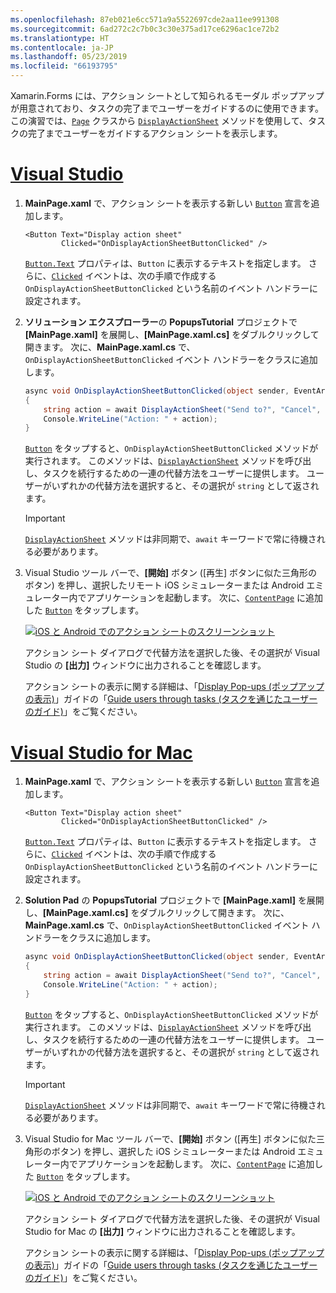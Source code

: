 ```yaml
---
ms.openlocfilehash: 87eb021e6cc571a9a5522697cde2aa11ee991308
ms.sourcegitcommit: 6ad272c2c7b0c3c30e375ad17ce6296ac1ce72b2
ms.translationtype: HT
ms.contentlocale: ja-JP
ms.lasthandoff: 05/23/2019
ms.locfileid: "66193795"
---
```


Xamarin.Forms には、アクション シートとして知られるモーダル ポップアップが用意されており、タスクの完了までユーザーをガイドするのに使用できます。 この演習では、[`Page`](xref:Xamarin.Forms.Page) クラスから [`DisplayActionSheet`](xref:Xamarin.Forms.Page.DisplayActionSheet*) メソッドを使用して、タスクの完了までユーザーをガイドするアクション シートを表示します。

# <a name="visual-studiotabvswin"></a>[Visual Studio](#tab/vswin)

1. **MainPage.xaml** で、アクション シートを表示する新しい [`Button`](xref:Xamarin.Forms.Button) 宣言を追加します。

    ```xaml
    <Button Text="Display action sheet"
            Clicked="OnDisplayActionSheetButtonClicked" />
    ```

     [`Button.Text`](xref:Xamarin.Forms.Button.Text) プロパティは、`Button` に表示するテキストを指定します。 さらに、[`Clicked`](xref:Xamarin.Forms.Button.Clicked) イベントは、次の手順で作成する `OnDisplayActionSheetButtonClicked` という名前のイベント ハンドラーに設定されます。

1. **ソリューション エクスプローラー**の **PopupsTutorial** プロジェクトで **[MainPage.xaml]** を展開し、**[MainPage.xaml.cs]** をダブルクリックして開きます。 次に、**MainPage.xaml.cs** で、`OnDisplayActionSheetButtonClicked` イベント ハンドラーをクラスに追加します。

    ```csharp
    async void OnDisplayActionSheetButtonClicked(object sender, EventArgs e)
    {
        string action = await DisplayActionSheet("Send to?", "Cancel", null, "Email", "Twitter", "Facebook");
        Console.WriteLine("Action: " + action);
    }
    ```

    [`Button`](xref:Xamarin.Forms.Button) をタップすると、`OnDisplayActionSheetButtonClicked` メソッドが実行されます。 このメソッドは、[`DisplayActionSheet`](xref:Xamarin.Forms.Page.DisplayActionSheet*) メソッドを呼び出し、タスクを続行するための一連の代替方法をユーザーに提供します。 ユーザーがいずれかの代替方法を選択すると、その選択が `string` として返されます。

    > [!IMPORTANT]
    > [`DisplayActionSheet`](xref:Xamarin.Forms.Page.DisplayActionSheet*) メソッドは非同期で、`await` キーワードで常に待機される必要があります。

1. Visual Studio ツール バーで、**[開始]** ボタン ([再生] ボタンに似た三角形のボタン) を押し、選択したリモート iOS シミュレーターまたは Android エミュレーター内でアプリケーションを起動します。 次に、[`ContentPage`](xref:Xamarin.Forms.ContentPage) に追加した [`Button`](xref:Xamarin.Forms.Button) をタップします。

    [![iOS と Android でのアクション シートのスクリーンショット](../images/actionsheet.png "タスの完了までユーザーをガイドするアクション シート")](../images/actionsheet-large.png#lightbox "タスクの完了までユーザーをガイドするアクション シート")

    アクション シート ダイアログで代替方法を選択した後、その選択が Visual Studio の **[出力]** ウィンドウに出力されることを確認します。

    アクション シートの表示に関する詳細は、「[Display Pop-ups (ポップアップの表示)](~/xamarin-forms/user-interface/pop-ups.md)」ガイドの「[Guide users through tasks (タスクを通じたユーザーのガイド)](~/xamarin-forms/user-interface/pop-ups.md#guide-users-through-tasks)」をご覧ください。

# <a name="visual-studio-for-mactabvsmac"></a>[Visual Studio for Mac](#tab/vsmac)

1. **MainPage.xaml** で、アクション シートを表示する新しい [`Button`](xref:Xamarin.Forms.Button) 宣言を追加します。

    ```xaml
    <Button Text="Display action sheet"
            Clicked="OnDisplayActionSheetButtonClicked" />
    ```

    [`Button.Text`](xref:Xamarin.Forms.Button.Text) プロパティは、`Button` に表示するテキストを指定します。 さらに、[`Clicked`](xref:Xamarin.Forms.Button.Clicked) イベントは、次の手順で作成する `OnDisplayActionSheetButtonClicked` という名前のイベント ハンドラーに設定されます。

1. **Solution Pad** の **PopupsTutorial** プロジェクトで **[MainPage.xaml]** を展開し、**[MainPage.xaml.cs]** をダブルクリックして開きます。 次に、**MainPage.xaml.cs** で、`OnDisplayActionSheetButtonClicked` イベント ハンドラーをクラスに追加します。

    ```csharp
    async void OnDisplayActionSheetButtonClicked(object sender, EventArgs e)
    {
        string action = await DisplayActionSheet("Send to?", "Cancel", null, "Email", "Twitter", "Facebook");
        Console.WriteLine("Action: " + action);
    }
    ```

    [`Button`](xref:Xamarin.Forms.Button) をタップすると、`OnDisplayActionSheetButtonClicked` メソッドが実行されます。 このメソッドは、[`DisplayActionSheet`](xref:Xamarin.Forms.Page.DisplayActionSheet*) メソッドを呼び出し、タスクを続行するための一連の代替方法をユーザーに提供します。 ユーザーがいずれかの代替方法を選択すると、その選択が `string` として返されます。

    > [!IMPORTANT]
    > [`DisplayActionSheet`](xref:Xamarin.Forms.Page.DisplayActionSheet*) メソッドは非同期で、`await` キーワードで常に待機される必要があります。

1. Visual Studio for Mac ツール バーで、**[開始]** ボタン ([再生] ボタンに似た三角形のボタン) を押し、選択した iOS シミュレーターまたは Android エミュレーター内でアプリケーションを起動します。 次に、[`ContentPage`](xref:Xamarin.Forms.ContentPage) に追加した [`Button`](xref:Xamarin.Forms.Button) をタップします。

    [![iOS と Android でのアクション シートのスクリーンショット](../images/actionsheet.png "タスの完了までユーザーをガイドするアクション シート")](../images/actionsheet-large.png#lightbox "タスクの完了までユーザーをガイドするアクション シート")

    アクション シート ダイアログで代替方法を選択した後、その選択が Visual Studio for Mac の **[出力]** ウィンドウに出力されることを確認します。

    アクション シートの表示に関する詳細は、「[Display Pop-ups (ポップアップの表示)](~/xamarin-forms/user-interface/pop-ups.md)」ガイドの「[Guide users through tasks (タスクを通じたユーザーのガイド)](~/xamarin-forms/user-interface/pop-ups.md#guide-users-through-tasks)」をご覧ください。
